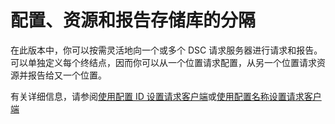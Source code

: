# <a name="separation-of-configuration-resource-and-report-repositories"></a>配置、资源和报告存储库的分隔

在此版本中，你可以按需灵活地向一个或多个 DSC 请求服务器进行请求和报告。 可以单独定义每个终结点，因而你可以从一个位置请求配置，从另一个位置请求资源并报告给又一个位置。 

有关详细信息，请参阅[使用配置 ID 设置请求客户端](https://msdn.microsoft.com/powershell/dsc/pullclientconfigid)或[使用配置名称设置请求客户端](https://msdn.microsoft.com/powershell/dsc/pullclientconfignames)
